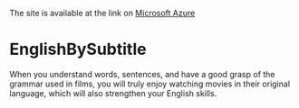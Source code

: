 The site is available at the link on <a href="https://englishbysubtitle.azurewebsites.net" target="_blank">Microsoft Azure</a> 

# EnglishBySubtitle
When you understand words, sentences, and have a good grasp of the grammar used in films, you will truly enjoy watching movies in their original language, which will also strengthen your English skills.
